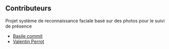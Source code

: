 ## Contributeurs  
Projet système de reconnaissance faciale basé sur des photos pour le suivi de présence
- [Basile commit](https://github.com/sgrdig)  
- [Valentin Perrot](https://github.com/Bas1le-commit)
